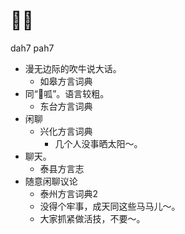 # 𠹥㗘
dah7 pah7
+ 漫无边际的吹牛说大话。
  * 如皋方言词典
+ 同“𠹥呱”。语言较粗。
  * 东台方言词典
+ 闲聊
  * 兴化方言词典
    - 几个人没事晒太阳～。
+ 聊天。
  * 泰县方言志
+ 随意闲聊议论
  * 泰州方言词典2
  - 没得个牢事，成天同这些马马儿～。
  - 大家抓紧做活技，不要～。
